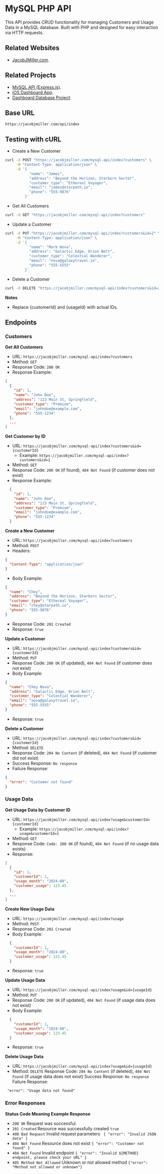 # MySQL PHP API
This API provides CRUD functionality for managing Customers and Usage Data in a MySQL database. 
Built with PHP and designed for easy interaction via HTTP requests.

## Related Websites
* [JacobJMiller.com](https://JacobJMiller.com).

## Related Projects
* [MySQL API (Express.js)](https://github.com/JMiller7334/mySQL-API).
* [iOS Dashboard App](https://github.com/JMiller7334/iOS-Dashboard-App).
* [Dashboard Database Project](https://github.com/JMiller7334/Dashboard-Database-project).

## Base URL
``https://jacobjmiller.com/api/index``

## Testing with cURL
* Create a New Customer
```sh
curl -X POST "https://jacobjmiller.com/mysql-api/index?customers" \
     -H "Content-Type: application/json" \
     -d '{
           "name": "James",
           "address": "Beyond the Horizon, Starborn Sector",
           "customer_type": "Ethereal Voyager",
           "email": "james@starpath.io",
           "phone": "555-9876"
         }'
```

* Get All Customers
```sh
curl -X GET "https://jacobjmiller.com/mysql-api/index?customers"
```

* Update a Customer
```sh
curl -X PUT "https://jacobjmiller.com/mysql-api/index?customers&id=2" \
     -H "Content-Type: application/json" \
     -d '{
           "name": "Mark Nova",
           "address": "Galactic Edge, Orion Belt",
           "customer_type": "Celestial Wanderer",
           "email": "nova@galaxytravel.io",
           "phone": "555-5555"
         }'

```

* Delete a Customer
```sh
curl -X DELETE "https://jacobjmiller.com/mysql-api/index?customers&id=2"
```

**Notes**
* Replace {customerId} and {usageId} with actual IDs.

## Endpoints
### Customers
**Get All Customers**

* URL: ``https://jacobjmiller.com/mysql-api/index?customers``
* Method: ``GET``
* Response Code: ``200 OK``
* Response Example:
```` json
[
  {
    "id": 1,
    "name": "John Doe",
    "address": "123 Main St, Springfield",
    "customer_type": "Premium",
    "email": "johndoe@example.com",
    "phone": "555-1234"
  },
  ...
]
````

**Get Customer by ID**
* URL: ``https://jacobjmiller.com/mysql-api/index?customers&id={customerId}``
  * Example: ``https://jacobjmiller.com/mysql-api/index?customers&id=1``
* Method: ``GET``
* Response Code: ``200 OK`` (if found), ``404 Not Found`` (if customer does not exist)
* Response Example:
```` json
  {
    "id": 1,
    "name": "John Doe",
    "address": "123 Main St, Springfield",
    "customer_type": "Premium",
    "email": "johndoe@example.com",
    "phone": "555-1234"
  }
````


**Create a New Customer**
* URL: ``https://jacobjmiller.com/mysql-api/index?customers``
* Method: ``POST``
* Headers:
```` json
{
  "Content-Type": "application/json"
}
````
* Body Example:
````json
{
  "name": "Chey",
  "address": "Beyond the Horizon, Starborn Sector",
  "customer_type": "Ethereal Voyager",
  "email": "chey@starpath.io",
  "phone": "555-9876"
}
````
* Response Code: ``201 Created``
* Response: ``true``


**Update a Customer**
* URL: ``https://jacobjmiller.com/mysql-api/index?customers&id={customerId}``
* Method: ``PUT``
* Response Code: ``200 OK`` (if updated), ``404 Not Found`` (if customer does not exist)
* Body Example:
````json
{
  "name": "Chey Nova",
  "address": "Galactic Edge, Orion Belt",
  "customer_type": "Celestial Wanderer",
  "email": "nova@galaxytravel.io",
  "phone": "555-5555"
}
````
* Response: ``true``


**Delete a Customer**
* URL: ``https://jacobjmiller.com/mysql-api/index?customers&id={customerId}``
* Method: ``DELETE``
* Response Code: ``204 No Content`` (if deleted), ``404 Not Found`` (if customer did not exist)
* Success Response: ``No response``
* Failure Response:
``` json
{
  "error": "Customer not found"
}
```

### Usage Data
**Get Usage Data by Customer ID**
* URL: ``https://jacobjmiller.com/mysql-api/index?usage&customerId={customerId}``
  * Example: ``https://jacobjmiller.com/mysql-api/index?usage&customerId=1``
* Method: ``GET``
* Response Code: ``Code: 200 OK`` (if found), ``404 Not Found`` (if no usage data exists)
* Response:
```` json
[
  {
    "id": 1,
    "customerId": 1,
    "usage_month": "2024-08",
    "customer_usage": 123.45
  },
  ...
]
````


**Create New Usage Data**
* URL: ``https://jacobjmiller.com/mysql-api/index?usage``
* Method: ``POST``
* Response Code: ``201 Created``
* Body Example:
```` json
  {
    "customerId": 1,
    "usage_month": "2024-08",
    "customer_usage": 123.45
  }
````
* Response: ``true``


**Update Usage Data**
* URL: ``https://jacobjmiller.com/mysql-api/index?usage&id={usageId}``
* Method: ``PUT``
* Response Code: ``200 OK`` (if updated), ``404 Not Found`` (if usage data does not exist)
* Body Example:
```` json
  {
    "customerId": 1,
    "usage_month": "2024-08",
    "customer_usage": 123.45
  }
````
* Response: ``true``


**Delete Usage Data**
* URL: ``https://jacobjmiller.com/mysql-api/index?usage&id={usageId}``
* Method: ``DELETE``
Response Code: ``204 No Content`` (if deleted), ``404 Not Found`` (if usage data does not exist)
Success Response: ``No response``
Failure Response:
```
 "error": "Usage data not found"
```

### Error Responses
**Status Code	Meaning	Example Response**
* ``200 OK``	Request was successful.
* ``201 Created``	Resource was successfully created	``true``
* ``400 Bad Request``	Invalid request parameters	`` { "error": "Invalid JSON data" }``
* ``404 Not Found``	Resource does not exist	``{ "error": "Customer not found" }``
* ``404 Not Found`` Invalid endpoint ``{ "error": "Invalid ${METHOD} endpoint, please check your URL" }``
* ``405 Method Not Allowed`` Unknown or not allowed method ``{"error": "Method not allowed or unknown"}``
